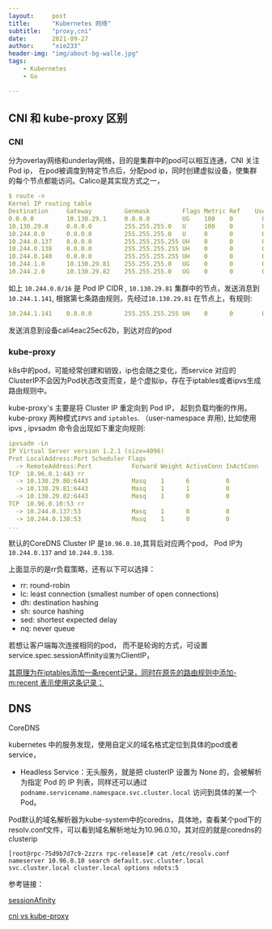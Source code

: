 ```yaml
---
layout:     post
title:      "Kubernetes 网络"
subtitle:   "proxy,cni"
date:       2021-09-27
author:     "xie233"
header-img: "img/about-bg-walle.jpg"
tags:
    - Kubernetes
    - Go

---
```








## CNI 和 kube-proxy 区别

### CNI

分为overlay网络和underlay网络，目的是集群中的pod可以相互连通，CNI 关注 Pod ip， 在pod被调度到特定节点后，分配pod ip，同时创建虚拟设备，使集群的每个节点都能访问。Calico是其实现方式之一，

```yaml
$ route -n
Kernel IP routing table
Destination     Gateway         Genmask         Flags Metric Ref    Use Iface
0.0.0.0         10.130.29.1     0.0.0.0         UG    100    0        0 ens32
10.130.29.0     0.0.0.0         255.255.255.0   U     100    0        0 ens32
10.244.0.0      0.0.0.0         255.255.255.0   U     0      0        0 *
10.244.0.137    0.0.0.0         255.255.255.255 UH    0      0        0 calid3c6b0469a6
10.244.0.138    0.0.0.0         255.255.255.255 UH    0      0        0 calidbc2311f514
10.244.0.140    0.0.0.0         255.255.255.255 UH    0      0        0 califb4eac25ec6
10.244.1.0      10.130.29.81    255.255.255.0   UG    0      0        0 tunl0     #7
10.244.2.0      10.130.29.82    255.255.255.0   UG    0      0        0 tunl0
```

如上 `10.244.0.0/16` 是 Pod IP CIDR ,  `10.130.29.81` 集群中的节点，发送消息到 `10.244.1.141`, 根据第七条路由规则，先经过`10.130.29.81` 在节点上，有规则:

```yaml
10.244.1.141    0.0.0.0         255.255.255.255 UH    0      0        0 cali4eac25ec62b
```

发送消息到设备cali4eac25ec62b，到达对应的pod



### kube-proxy

k8s中的pod，可能经常创建和销毁，ip也会随之变化，而service 对应的ClusterIP不会因为Pod状态改变而变，是个虚拟ip，存在于iptables或者ipvs生成路由规则中。

kube-proxy's 主要是将 Cluster IP 重定向到 Pod IP， 起到负载均衡的作用。kube-proxy 两种模式`IPVS` and `iptables`.  （user-namespace 弃用), 比如使用ipvs ,  ipvsadm 命令会出现如下重定向规则:

```yaml
ipvsadm -Ln
IP Virtual Server version 1.2.1 (size=4096)
Prot LocalAddress:Port Scheduler Flags
  -> RemoteAddress:Port           Forward Weight ActiveConn InActConn
TCP  10.96.0.1:443 rr
  -> 10.130.29.80:6443            Masq    1      6          0         
  -> 10.130.29.81:6443            Masq    1      1          0         
  -> 10.130.29.82:6443            Masq    1      0          0         
TCP  10.96.0.10:53 rr
  -> 10.244.0.137:53              Masq    1      0          0         
  -> 10.244.0.138:53              Masq    1      0          0   
...
```

默认的CoreDNS  Cluster IP  是`10.96.0.10`,其背后对应两个pod，  Pod IP为 `10.244.0.137` and `10.244.0.138`.

上面显示的是rr负载策略，还有以下可以选择： 

- rr: round-robin
- lc: least connection (smallest number of open connections)
- dh: destination hashing
- sh: source hashing
- sed: shortest expected delay
- nq: never queue

若想让客户端每次连接相同的pod， 而不是轮询的方式，可设置 service.spec.sessionAffinity` 设置为 `ClientIP，

<u>其原理为在iptables添加一条recent记录，同时在原先的路由规则中添加-m:recent 表示使用这条记录；</u>





## DNS

CoreDNS

kubernetes 中的服务发现，使用自定义的域名格式定位到具体的pod或者service，

- Headless Service：无头服务，就是把 clusterIP 设置为 None 的，会被解析为指定 Pod 的 IP 列表，同样还可以通过 `podname.servicename.namespace.svc.cluster.local` 访问到具体的某一个 Pod。

Pod默认的域名解析器为kube-system中的coredns，具体地，查看某个pod下的resolv.conf文件，可以看到域名解析地址为10.96.0.10，其对应的就是coredns的clusterip

``[root@rpc-75d9b7d7c9-2zzrx rpc-release]# cat /etc/resolv.conf
nameserver 10.96.0.10
search default.svc.cluster.local svc.cluster.local cluster.local
options ndots:5``



参考链接：

[sessionAfinity](https://www.hwchiu.com/kubernetes-service-iiii.html)

[cni vs kube-proxy](https://stackoverflow.com/questions/53534553/kubernetes-cni-vs-kube-proxy)







